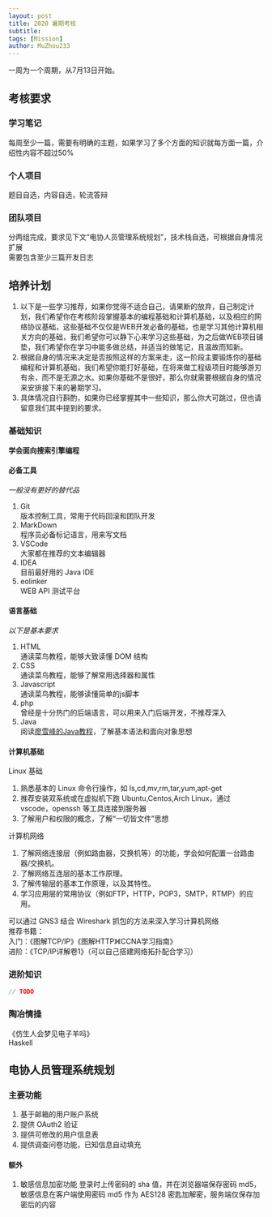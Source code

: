 ```yaml
---
layout: post
title: 2020 暑期考核
subtitle: 
tags: [Mission]
author: MuZhou233
---
```


一周为一个周期，从7月13日开始。

## 考核要求

### 学习笔记

每周至少一篇，需要有明确的主题，如果学习了多个方面的知识就每方面一篇，介绍性内容不超过50%  

### 个人项目

题目自选，内容自选，轮流答辩

### 团队项目

分两组完成，要求见下文“电协人员管理系统规划”，技术栈自选，可根据自身情况扩展  
需要包含至少三篇开发日志

## 培养计划

1. 以下是一些学习推荐，如果你觉得不适合自己，请果断的放弃，自己制定计划，我们希望你在考核阶段掌握基本的编程基础和计算机基础，以及相应的网络协议基础，这些基础不仅仅是WEB开发必备的基础，也是学习其他计算机相关方向的基础，我们希望你可以静下心来学习这些基础，为之后做WEB项目铺垫，我们希望你在学习中能多做总结，并适当的做笔记，且温故而知新。
1. 根据自身的情况来决定是否按照这样的方案来走，这一阶段主要锻炼你的基础编程和计算机基础，我们希望你能打好基础，在将来做工程级项目时能够游刃有余，而不是无源之水。如果你基础不是很好，那么你就需要根据自身的情况来安排接下来的暑期学习。
1. 具体情况自行斟酌，如果你已经掌握其中一些知识，那么你大可跳过，但也请留意我们其中提到的要求。

### 基础知识

**学会面向搜索引擎编程**

#### 必备工具

*一般没有更好的替代品*

1. Git  
    版本控制工具，常用于代码回滚和团队开发
1. MarkDown  
    程序员必备标记语言，用来写文档
1. VSCode  
    大家都在推荐的文本编辑器
1. IDEA  
    目前最好用的 Java IDE
1. eolinker  
    WEB API 测试平台

#### 语言基础

*以下是基本要求*

1. HTML  
    通读菜鸟教程，能够大致读懂 DOM 结构
1. CSS    
    通读菜鸟教程，能够了解常用选择器和属性
1. Javascript  
    通读菜鸟教程，能够读懂简单的js脚本
1. php  
    曾经是十分热门的后端语言，可以用来入门后端开发，不推荐深入
1. Java  
    阅读[廖雪峰的Java教程](https://www.liaoxuefeng.com/wiki/1252599548343744)，了解基本语法和面向对象思想

#### 计算机基础

Linux 基础

1. 熟悉基本的 Linux 命令行操作，如 ls,cd,mv,rm,tar,yum,apt-get
1. 推荐安装双系统或在虚拟机下跑 Ubuntu,Centos,Arch Linux，通过 vscode，openssh 等工具连接到服务器
1. 了解用户和权限的概念，了解“一切皆文件”思想

计算机网络

1. 了解网络连接层（例如路由器，交换机等）的功能，学会如何配置一台路由器/交换机。
1. 了解网络互连层的基本工作原理。
1. 了解传输层的基本工作原理，以及其特性。
1. 学习应用层的常用协议（例如FTP，HTTP，POP3，SMTP，RTMP）的应用。

可以通过 GNS3 结合 Wireshark 抓包的方法来深入学习计算机网络  
推荐书籍：  
入门：《图解TCP/IP》《图解HTTP》《CCNA学习指南》  
进阶：《TCP/IP详解卷1》（可以自己搭建网络拓扑配合学习）  

### 进阶知识

```c
// TODO
```

### 陶冶情操

《仿生人会梦见电子羊吗》  
Haskell  

## 电协人员管理系统规划

### 主要功能

1. 基于邮箱的用户账户系统
1. 提供 OAuth2 验证
1. 提供可修改的用户信息表
1. 提供调查问卷功能，已知信息自动填充

#### 额外

1. 敏感信息加密功能
    登录时上传密码的 sha 值，并在浏览器端保存密码 md5，敏感信息在客户端使用密码 md5 作为 AES128 密匙加解密，服务端仅保存加密后的内容